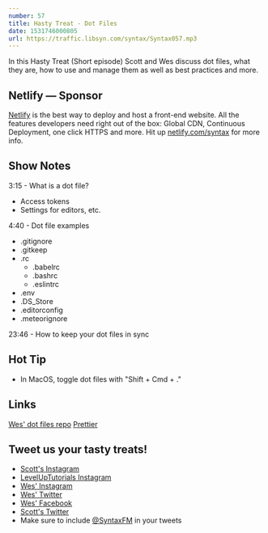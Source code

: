 ```yaml
---
number: 57
title: Hasty Treat - Dot Files
date: 1531746000805
url: https://traffic.libsyn.com/syntax/Syntax057.mp3
---
```


In this Hasty Treat (Short episode) Scott and Wes discuss dot files, what they are, how to use and manage them as well as best practices and more.

## Netlify — Sponsor

[Netlify](https://netlify.com/syntax) is the best way to deploy and host a front-end website. All the features developers need right out of the box: Global CDN, Continuous Deployment, one click HTTPS and more. Hit up [netlify.com/syntax](https://netlify.com/syntax) for more info.

## Show Notes

3:15 - What is a dot file?

* Access tokens
* Settings for editors, etc.

4:40 - Dot file examples

  * .gitignore
  * .gitkeep
  * .rc
    * .babelrc
    * .bashrc
    * .eslintrc
  * .env
  * .DS_Store
  * .editorconfig
  * .meteorignore

23:46 - How to keep your dot files in sync

## Hot Tip
* In MacOS, toggle dot files with "Shift + Cmd + ."

## Links
[Wes' dot files repo](https://github.com/wesbos/dotfiles)
[Prettier](https://prettier.io/)

## Tweet us your tasty treats!

* [Scott's Instagram](https://www.instagram.com/stolinski/)
* [LevelUpTutorials Instagram](https://www.instagram.com/LevelUpTutorials/)
* [Wes' Instagram](https://www.instagram.com/wesbos/)
* [Wes' Twitter](https://twitter.com/wesbos)
* [Wes' Facebook](https://www.facebook.com/wesbos.developer)
* [Scott's Twitter](https://twitter.com/stolinski)
* Make sure to include [@SyntaxFM](https://twitter.com/SyntaxFM) in your tweets

